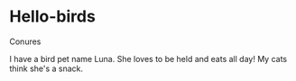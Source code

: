 # Hello-birds
Conures

I have a bird pet name Luna. She loves to be held and eats all day!
My cats think she's a snack. 
